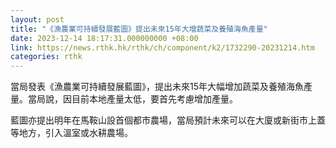 ```yaml
---
layout: post
title: "《漁農業可持續發展藍圖》提出未來15年大增蔬菜及養殖海魚產量"
date: 2023-12-14 18:17:31.000000000 +08:00
link: https://news.rthk.hk/rthk/ch/component/k2/1732290-20231214.htm
categories: rthk
---
```


當局發表《漁農業可持續發展藍圖》，提出未來15年大幅增加蔬菜及養殖海魚產量。當局說，因目前本地產量太低，要首先考慮增加產量。

藍圖亦提出明年在馬鞍山設首個都市農場，當局預計未來可以在大廈或新街市上蓋等地方，引入溫室或水耕農場。
